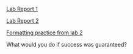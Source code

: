 [Lab Report 1](https://gingersmith4.github.io/cse15l-lab-reports/lab-report-1-week-2.html)

[Lab Report 2](https://gingersmith4.github.io/cse15l-lab-reports/lab-report-2-week-4.html)

[Formatting practice from lab 2](testing.html)

What would you do if success was guaranteed?

